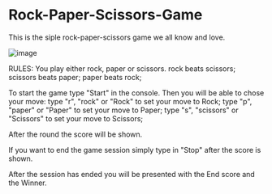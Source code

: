 # Rock-Paper-Scissors-Game
This is the siple rock-paper-scissors game we all know and love.

![image](C:\Users\Zahasoft\Desktop\stuff\4144475.png)

RULES:
You play either rock, paper or scissors.
rock beats scissors;
scissors beats paper;
paper beats rock;

To start the game type "Start" in the console.
Then you will be able to chose your move:
type "r", "rock" or "Rock" to set your move to Rock;
type "p", "paper" or "Paper" to set your move to Paper;
type "s", "scissors" or "Scissors" to set your move to Scissors;

After the round the score will be shown.

If you want to end the game session simply type in "Stop" after the score is shown.

After the session has ended you will be presented with the End score and the Winner. 
